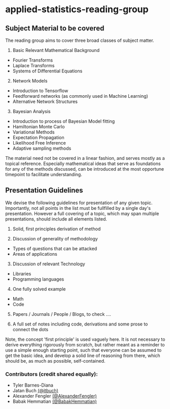 # applied-statistics-reading-group

## Subject Material to be covered
The reading group aims to cover three broad classes of subject matter. 

1. Basic Relevant Mathematical Background
- Fourier Transforms 
- Laplace Transforms
- Systems of Differential Equations

2. Network Models
- Introduction to Tensorflow
- Feedforward networks (as commonly used in Machine Learning)
- Alternative Network Structures

3. Bayesian Analysis
- Introduction to process of Bayesian Model fitting
- Hamiltonian Monte Carlo
- Variational Methods
- Expectation Propagation
- Likelihood Free Inference
- Adaptive sampling methods 

The material need not be covered in a linear fashion, and serves mostly as a topical reference. 
Especially mathematical ideas that serve as foundations for any of the methods discussed, can be introduced at the most opportune timepoint to facilitate understanding.

## Presentation Guidelines
We devise the following guidelines for presentation of any given topic. Importantly, not all points in the list must be fullfilled by a single day's presentation. However a full covering of a topic, which may span multiple presentations, should include all elements listed.

1. Solid, first principles derivation of method

2. Discussion of generality of methodology
- Types of questions that can be attacked
- Areas of applications

3. Discussion of relevant Technology
- Libraries
- Programming languages

4. One fully solved example
- Math
- Code

5. Papers / Journals / People / Blogs, to check ....

6. A full set of notes including code, derivations and some prose to connect the dots

Note, the concept 'first principle' is used vaguely here. It is not necessary to derive everything rigorously from scratch, but rather meant as a reminder to use a simple enough starting point, such that everyone can be assumed to get the basic idea, and develop a solid line of reasoning from there, which should be, as much as possible, self-contained.

### Contributors (credit shared equally):
* Tyler Barnes-Diana 
* Jatan Buch [(@jtbuch)](https://github.com/jtbuch)
* Alexander Fengler [(@AlexanderFengler)](https://github.com/AlexanderFengler)
* Babak Hemmatian [(@BabakHemmatian)](https://github.com/BabakHemmatian)
